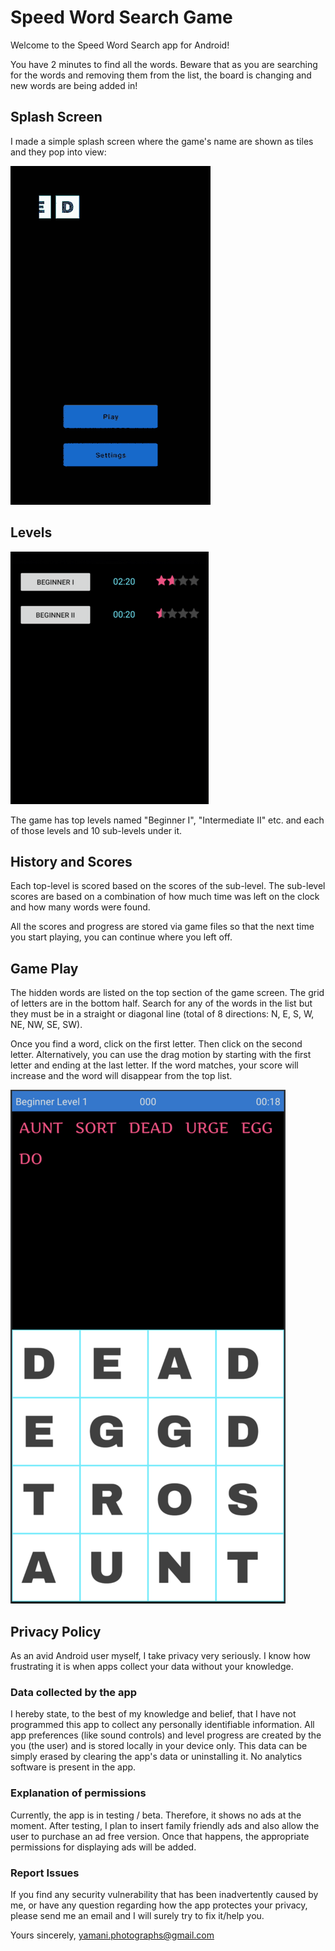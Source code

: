 # Speed Word Search Game

Welcome to the Speed Word Search app for Android!

You have 2 minutes to find all the words. Beware that as you are searching for the words and removing them from the list, the board is changing and new words are being added in!

## Splash Screen

I made a simple splash screen where the game's name are shown as tiles and they pop into view:

![Splash Screen](docs/splash.gif)

## Levels

![Levels](docs/levels.png)

The game has top levels named "Beginner I", "Intermediate II" etc. and each of those levels and 10 sub-levels under it. 

## History and Scores

Each top-level is scored based on the scores of the sub-level. The sub-level scores are based on a combination of how much time was left on the clock and how many words were found.

All the scores and progress are stored via game files so that the next time you start playing, you can continue where you left off. 

## Game Play

The hidden words are listed on the top section of the game screen. The grid of letters are in the bottom half. Search for any of the words in the list but they must be in a straight or diagonal line (total of 8 directions: N, E, S, W, NE, NW, SE, SW).

Once you find a word, click on the first letter. Then click on the second letter. Alternatively, you can use the drag motion by starting with the first letter and ending at the last letter. If the word matches, your score will increase and the word will disappear from the top list.

![Game Play](docs/game.png)

## Privacy Policy

As an avid Android user myself, I take privacy very seriously. I know how frustrating it is when apps collect your data without your knowledge.

### Data collected by the app

I hereby state, to the best of my knowledge and belief, that I have not programmed this app to collect any personally identifiable information. All app preferences (like sound controls) and level progress are created by the you (the user) and is stored locally in your device only. This data can be simply erased by clearing the app's data or uninstalling it. No analytics software is present in the app.

### Explanation of permissions

Currently, the app is in testing / beta. Therefore, it shows no ads at the moment. After testing, I plan to insert family friendly ads and also allow the user to purchase an ad free version. Once that happens, the appropriate permissions for displaying ads will be added.

### Report Issues

If you find any security vulnerability that has been inadvertently caused by me, or have any question regarding how the app protectes your privacy, please send me an email and I will surely try to fix it/help you.

Yours sincerely,
yamani.photographs@gmail.com
